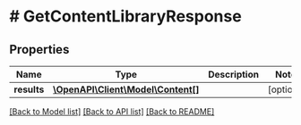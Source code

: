 # # GetContentLibraryResponse

## Properties

Name | Type | Description | Notes
------------ | ------------- | ------------- | -------------
**results** | [**\OpenAPI\Client\Model\Content[]**](Content.md) |  | [optional]

[[Back to Model list]](../../README.md#models) [[Back to API list]](../../README.md#endpoints) [[Back to README]](../../README.md)
